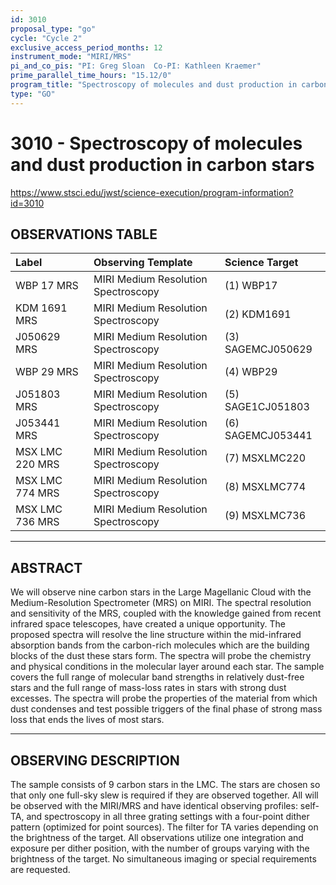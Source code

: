 ```yaml
---
id: 3010
proposal_type: "go"
cycle: "Cycle 2"
exclusive_access_period_months: 12
instrument_mode: "MIRI/MRS"
pi_and_co_pis: "PI: Greg Sloan  Co-PI: Kathleen Kraemer"
prime_parallel_time_hours: "15.12/0"
program_title: "Spectroscopy of molecules and dust production in carbon stars"
type: "GO"
---
```

# 3010 - Spectroscopy of molecules and dust production in carbon stars
https://www.stsci.edu/jwst/science-execution/program-information?id=3010
## OBSERVATIONS TABLE
| Label                  | Observing Template                 | Science Target      |
| :--------------------- | :--------------------------------- | :------------------ |
| WBP 17 MRS             | MIRI Medium Resolution Spectroscopy | (1) WBP17           |
| KDM 1691 MRS           | MIRI Medium Resolution Spectroscopy | (2) KDM1691         |
| J050629 MRS            | MIRI Medium Resolution Spectroscopy | (3) SAGEMCJ050629   |
| WBP 29 MRS             | MIRI Medium Resolution Spectroscopy | (4) WBP29           |
| J051803 MRS            | MIRI Medium Resolution Spectroscopy | (5) SAGE1CJ051803   |
| J053441 MRS            | MIRI Medium Resolution Spectroscopy | (6) SAGEMCJ053441   |
| MSX LMC 220 MRS        | MIRI Medium Resolution Spectroscopy | (7) MSXLMC220       |
| MSX LMC 774 MRS        | MIRI Medium Resolution Spectroscopy | (8) MSXLMC774       |
| MSX LMC 736 MRS        | MIRI Medium Resolution Spectroscopy | (9) MSXLMC736       |

---

## ABSTRACT

We will observe nine carbon stars in the Large Magellanic Cloud with the Medium-Resolution Spectrometer (MRS) on MIRI. The spectral resolution and sensitivity of the MRS, coupled with the knowledge gained from recent infrared space telescopes, have created a unique opportunity. The proposed spectra will resolve the line structure within the mid-infrared absorption bands from the carbon-rich molecules which are the building blocks of the dust these stars form. The spectra will probe the chemistry and physical conditions in the molecular layer around each star. The sample covers the full range of molecular band strengths in relatively dust-free stars and the full range of mass-loss rates in stars with strong dust excesses. The spectra will probe the properties of the material from which dust condenses and test possible triggers of the final phase of strong mass loss that ends the lives of most stars.

---

## OBSERVING DESCRIPTION

The sample consists of 9 carbon stars in the LMC. The stars are chosen so that only one full-sky slew is required if they are observed together. All will be observed with the MIRI/MRS and have identical observing profiles: self-TA, and spectroscopy in all three grating settings with a four-point dither pattern (optimized for point sources).
The filter for TA varies depending on the brightness of the target. All observations utilize one integration and exposure per dither position, with the number of groups varying with the brightness of the target.
No simultaneous imaging or special requirements are requested.